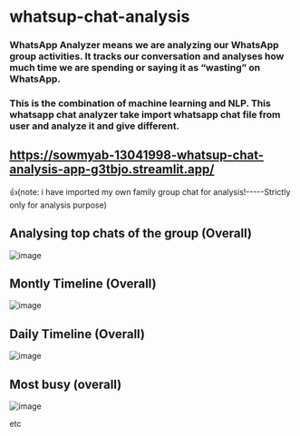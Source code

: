 # whatsup-chat-analysis
### WhatsApp Analyzer means we are analyzing our WhatsApp group activities. It tracks our conversation and analyses how much time we are spending or saying it as “wasting” on WhatsApp. 


### This is the combination of machine learning and NLP. This whatsapp chat analyzer take import whatsapp chat file from user and analyze it and give different.

## https://sowmyab-13041998-whatsup-chat-analysis-app-g3tbjo.streamlit.app/


:+1:(note: i have imported my own family group chat for analysis!-----Strictly only for analysis purpose)

## Analysing top chats of the group (Overall)
![image](https://user-images.githubusercontent.com/107466533/204298648-3aab756b-1384-41d7-b579-754ad0fa9a73.png)

## Montly Timeline (Overall)
![image](https://user-images.githubusercontent.com/107466533/204298827-580f7895-8220-43c6-9528-358ed73ffffb.png)

## Daily Timeline (Overall)
![image](https://user-images.githubusercontent.com/107466533/204299003-2131fad9-20bd-4f78-ad7b-ac5271390ebc.png)

## Most busy (overall)
![image](https://user-images.githubusercontent.com/107466533/204299282-93e9f383-bc0f-4216-93df-afbbc342788b.png)

etc



